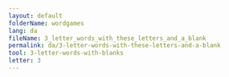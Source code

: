 ```yaml
---
layout: default
folderName: wordgames
lang: da
fileName: 3_letter_words_with_these_letters_and_a_blank
permalink: da/3-letter-words-with-these-letters-and-a-blank
tool: 3-letter-words-with-blanks
letter: 3
---
```

